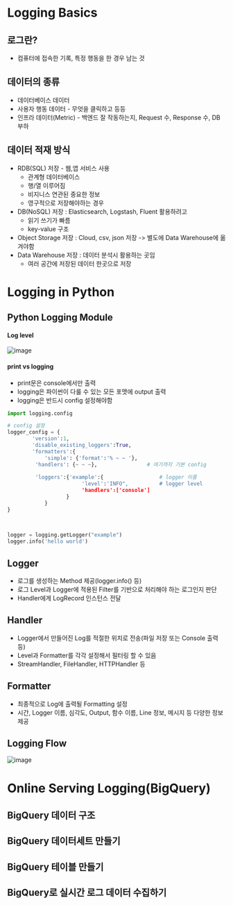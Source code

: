 # Logging Basics
## 로그란?
* 컴퓨터에 접속한 기록, 특정 행동을 한 경우 남는 것 

## 데이터의 종류
* 데이터베이스 데이터
* 사용자 행동 데이터 - 무엇을 클릭하고 등등
* 인프라 데이터(Metric) - 백엔드 잘 작동하는지, Request 수, Response 수, DB 부하


## 데이터 적재 방식
* RDB(SQL) 저장 - 웹,앱 서비스 사용
  - 관계형 데이터베이스
  - 행/열 이루어짐
  - 비지니스 연관된 중요한 정보
  - 영구적으로 저장해야하는 경우
* DB(NoSQL) 저장 : Elasticsearch, Logstash, Fluent 활용하려고
  - 읽기 쓰기가 빠름
  - key-value 구조
* Object Storage 저장 : Cloud, csv, json 저장 -> 별도에 Data Warehouse에 옮겨야함
* Data Warehouse 저장 : 데이터 분석시 활용하는 곳임
  - 여러 공간에 저장된 데이터 한곳으로 저장

# Logging in Python
## Python Logging Module
#### Log level
![image](https://user-images.githubusercontent.com/63588046/171140418-bc2b5087-7ae3-4b58-8a1e-decfbe2a9fa2.png)

#### print vs logging
* print문은 console에서만 출력
* logging은 파이썬이 다룰 수 있는 모든 포맷에 output 출력
* logging은 반드시 config 설정해야함

```python
import logging.config

# config 설정
logger_config = {
        'version':1,
        'disable_existing_loggers':True,
        'formatters':{
            'simple': {'format':'% ~ ~ '},
         'handlers': {~ ~ ~},                # 여기까지 기본 config
         
         'loggers':{'example':{                  # logger 이름
                        'level':'INFO",          # logger level
                        'handlers':['console']   
                   }
            }
}
         
                

logger = logging.getLogger("example")
logger.info('hello world')

```

## Logger
- 로그를 생성하는 Method 제공(logger.info() 등)
- 로그 Level과 Logger에 적용된 Filter를 기반으로 처리해야 하는 로그인지 판단
- Handler에게 LogRecord 인스턴스 전달

## Handler
- Logger에서 만들어진 Log를 적절한 위치로 전송(파일 저장 또는 Console 출력 등)
- Level과 Formatter를 각각 설정해서 필터링 할 수 있음
- StreamHandler, FileHandler, HTTPHandler 등

## Formatter
- 최종적으로 Log에 출력될 Formatting 설정
- 시간, Logger 이름, 심각도, Output, 함수 이름, Line 정보, 메시지 등 다양한 정보 제공

## Logging Flow
![image](https://user-images.githubusercontent.com/63588046/171143781-b0279077-9956-4335-a950-07c24895b583.png)


# Online Serving Logging(BigQuery)

## BigQuery 데이터 구조
## BigQuery 데이터세트 만들기
## BigQuery 테이블 만들기
## BigQuery로 실시간 로그 데이터 수집하기

